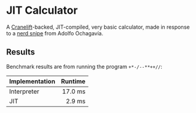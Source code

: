 # JIT Calculator

A [Cranelift](https://cranelift.dev/)-backed, JIT-compiled, very basic calculator, made in response to a [nerd snipe](https://ochagavia.nl/blog/the-jit-calculator-challenge/) from Adolfo Ochagavía.

## Results

Benchmark results are from running the program `+*-/--**++//`:

| Implementation | Runtime |
|----------------|--------:|
| Interpreter    | 17.0 ms |
| JIT            |  2.9 ms |

